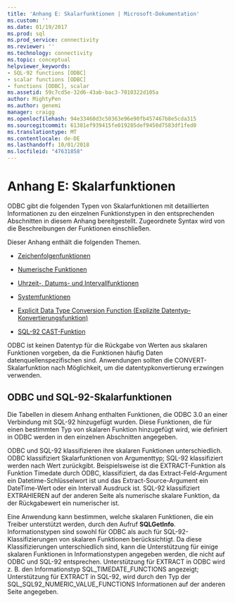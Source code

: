 ```yaml
---
title: 'Anhang E: Skalarfunktionen | Microsoft-Dokumentation'
ms.custom: ''
ms.date: 01/19/2017
ms.prod: sql
ms.prod_service: connectivity
ms.reviewer: ''
ms.technology: connectivity
ms.topic: conceptual
helpviewer_keywords:
- SQL-92 functions [ODBC]
- scalar functions [ODBC]
- functions [ODBC], scalar
ms.assetid: 59c7cd5e-32d6-43ab-bac3-7010322d105a
author: MightyPen
ms.author: genemi
manager: craigg
ms.openlocfilehash: 94e33460d3c50363e96e90fb457467b8e5cda315
ms.sourcegitcommit: 61381ef939415fe019285def9450d7583df1fed0
ms.translationtype: MT
ms.contentlocale: de-DE
ms.lasthandoff: 10/01/2018
ms.locfileid: "47631858"
---
```

# <a name="appendix-e-scalar-functions"></a>Anhang E: Skalarfunktionen
ODBC gibt die folgenden Typen von Skalarfunktionen mit detaillierten Informationen zu den einzelnen Funktionstypen in den entsprechenden Abschnitten in diesem Anhang bereitgestellt. Zugeordnete Syntax wird von die Beschreibungen der Funktionen einschließen.  
  
 Dieser Anhang enthält die folgenden Themen.  
  
-   [Zeichenfolgenfunktionen](../../../odbc/reference/appendixes/string-functions.md)  
  
-   [Numerische Funktionen](../../../odbc/reference/appendixes/numeric-functions.md)  
  
-   [Uhrzeit-, Datums- und Intervallfunktionen](../../../odbc/reference/appendixes/time-date-and-interval-functions.md)  
  
-   [Systemfunktionen](../../../odbc/reference/appendixes/system-functions.md)  
  
-   [Explicit Data Type Conversion Function (Explizite Datentyp-Konvertierungsfunktion)](../../../odbc/reference/appendixes/explicit-data-type-conversion-function.md)  
  
-   [SQL-92 CAST-Funktion](../../../odbc/reference/appendixes/sql-92-cast-function.md)  
  
 ODBC ist keinen Datentyp für die Rückgabe von Werten aus skalaren Funktionen vorgeben, da die Funktionen häufig Daten datenquellenspezifischen sind. Anwendungen sollten die CONVERT-Skalarfunktion nach Möglichkeit, um die datentypkonvertierung erzwingen verwenden.  
  
## <a name="odbc-and-sql-92-scalar-functions"></a>ODBC und SQL-92-Skalarfunktionen  
 Die Tabellen in diesem Anhang enthalten Funktionen, die ODBC 3.0 an einer Verbindung mit SQL-92 hinzugefügt wurden. Diese Funktionen, die für einen bestimmten Typ von skalaren Funktion hinzugefügt wird, wie definiert in ODBC werden in den einzelnen Abschnitten angegeben.  
  
 ODBC und SQL-92 klassifizieren ihre skalaren Funktionen unterschiedlich. ODBC klassifiziert Skalarfunktionen von Argumenttyp; SQL-92 klassifiziert werden nach Wert zurückgibt. Beispielsweise ist die EXTRACT-Funktion als Funktion Timedate durch ODBC, klassifiziert, da das Extract-Feld-Argument ein Datetime-Schlüsselwort ist und das Extract-Source-Argument ein DateTime-Wert oder ein Intervall Ausdruck ist. SQL-92 klassifiziert EXTRAHIEREN auf der anderen Seite als numerische skalare Funktion, da der Rückgabewert ein numerischer ist.  
  
 Eine Anwendung kann bestimmen, welche skalaren Funktionen, die ein Treiber unterstützt werden, durch den Aufruf **SQLGetInfo**. Informationstypen sind sowohl für ODBC als auch für SQL-92-Klassifizierungen von skalaren Funktionen berücksichtigt. Da diese Klassifizierungen unterschiedlich sind, kann die Unterstützung für einige skalaren Funktionen in Informationstypen angegeben werden, die nicht auf ODBC und SQL-92 entsprechen. Unterstützung für EXTRACT in ODBC wird z. B. den Informationstyp SQL_TIMEDATE_FUNCTIONS angezeigt; Unterstützung für EXTRACT in SQL-92, wird durch den Typ der SQL_SQL92_NUMERIC_VALUE_FUNCTIONS Informationen auf der anderen Seite angegeben.
